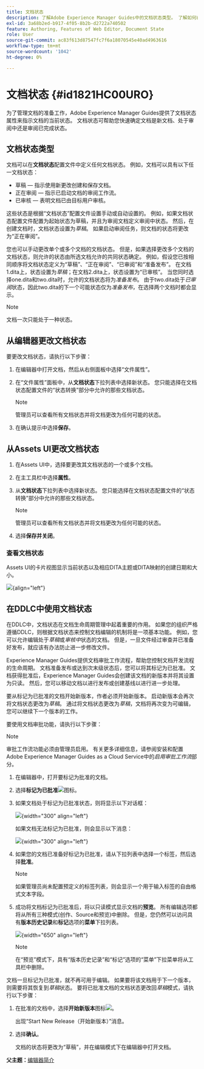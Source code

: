 ```yaml
---
title: 文档状态
description: 了解Adobe Experience Manager Guides中的文档状态类型。 了解如何在DDLC中更改或查看文档状态和使用文档状态。
exl-id: 3a68b2ed-b917-4f05-8b2b-d2722a740502
feature: Authoring, Features of Web Editor, Document State
role: User
source-git-commit: ac83f613d87547fc7f6a18070545e40ad4963616
workflow-type: tm+mt
source-wordcount: '1042'
ht-degree: 0%

---
```


# 文档状态 {#id1821HC00URO}

为了管理文档的准备工作，Adobe Experience Manager Guides提供了文档状态属性来指示文档的当前状态。 文档状态可帮助您快速确定文档是新文档、处于审阅中还是审阅已完成状态。

## 文档状态类型

文档可以在&#x200B;**文档状态**&#x200B;配置文件中定义任何文档状态。 例如，文档可以具有以下任一文档状态：

- 草稿 — 指示使用新更改创建和保存文档。
- 正在审阅 — 指示已启动文档的审阅工作流。
- 已审核 — 表明文档已由目标用户审核。

这些状态是根据“文档状态”配置文件设置手动或自动设置的。 例如，如果文档状态配置文件配置为起始状态为草稿，并且为审阅文档定义审阅中状态。 然后，在创建文档时，文档状态设置为&#x200B;*草稿*。 如果启动审阅任务，则文档的状态将更改为“正在审阅”。

您也可以手动更改单个或多个文档的文档状态。 但是，如果选择更改多个文档的文档状态，则允许的状态由所选文档允许的共同状态确定。 例如，假设您已按相同顺序将文档状态定义为“草稿”、“正在审阅”、“已审阅”和“准备发布”。 在文档1.dita上，状态设置为&#x200B;*草稿*；在文档2.dita上，状态设置为“已审核”。 当您同时选择one.dita和two.dita时，允许的文档状态将为&#x200B;*准备发布*。 由于two.dita处于&#x200B;*已审阅*&#x200B;状态，因此two.dita的下一个可能状态仅为&#x200B;*准备发布*，在选择两个文档时都会显示。

>[!NOTE]
>
> 文档一次只能处于一种状态。

## 从编辑器更改文档状态

要更改文档状态，请执行以下步骤：

1. 在编辑器中打开文档，然后从右侧面板中选择“文件属性”。
1. 在“文件属性”面板中，从&#x200B;**文档状态**&#x200B;下拉列表中选择新状态。 您只能选择在文档状态配置文件的“状态转换”部分中允许的那些文档状态。

   >[!NOTE]
   >
   >管理员可以查看所有文档状态并将文档更改为任何可能的状态。

1. 在确认提示中选择&#x200B;**保存**。

## 从Assets UI更改文档状态

1. 在Assets UI中，选择要更改其文档状态的一个或多个文档。
1. 在主工具栏中选择&#x200B;**属性**。
1. 从&#x200B;**文档状态**&#x200B;下拉列表中选择新状态。 您只能选择在文档状态配置文件的“状态转换”部分中允许的那些文档状态。

   >[!NOTE]
   >
   >管理员可以查看所有文档状态并将文档更改为任何可能的状态。

1. 选择&#x200B;**保存并关闭**。

### 查看文档状态

Assets UI的卡片视图显示当前状态以及相应DITA主题或DITA映射的创建日期和大小。

![](images/document_state.png){align="left"}

## 在DDLC中使用文档状态

在DDLC中，文档状态在文档生命周期管理中起着重要的作用。 如果您的组织严格遵循DDLC，则根据文档状态来控制文档编辑的机制将是一项基本功能。 例如，您可以允许编辑处于&#x200B;*草稿*&#x200B;或&#x200B;*审核中*&#x200B;状态的文档。 但是，一旦文件经过审查并已准备好发布，就应该有办法防止进一步修改文件。

Experience Manager Guides提供文档审批工作流程，帮助您控制文档开发流程的生命周期。 文档准备发布或达到次末级状态后，您可以将其标记为已批准。 文档获得批准后，Experience Manager Guides会创建该文档的新版本并将其设置为只读。 然后，您可以移动文档以进行发布或创建基线以进行进一步处理。

要从标记为已批准的文档开始新版本，作者必须开始新版本。 启动新版本会再次将文档状态更改为&#x200B;*草稿*。 通过将文档状态更改为&#x200B;*草稿*，文档将再次变为可编辑，您可以继续下一个版本的工作。

要使用文档审批功能，请执行以下步骤：

>[!NOTE]
>
> 审批工作流功能必须由管理员启用。 有关更多详细信息，请参阅安装和配置Adobe Experience Manager Guides as a Cloud Service中的&#x200B;*启用审批工作流*&#x200B;部分。

1. 在编辑器中，打开要标记为批准的文档。

1. 选择&#x200B;**标记为已批准**![](images/mark_approve_icon.svg)&#x200B;图标。

1. 如果文档处于标记为已批准状态，则将显示以下对话框：

   ![](images/mark-approved-correct-state.png){width="300" align="left"}

   如果文档无法标记为已批准，则会显示以下消息：

   ![](images/mark-approved-incorrect-state.png){width="300" align="left"}

1. 如果您的文档已准备好标记为已批准，请从下拉列表中选择一个标签，然后选择&#x200B;**批准**。

   >[!NOTE]
   >
   > 如果管理员尚未配置预定义的标签列表，则会显示一个用于输入标签的自由格式文本字段。

1. 成功将文档标记为已批准后，将以只读模式显示文档的&#x200B;**预览**。 所有编辑选项都将从所有三种模式(创作、Source和预览)中删除。 但是，您仍然可以访问具有&#x200B;**版本历史记录**&#x200B;和&#x200B;**标记**&#x200B;选项的&#x200B;**菜单**&#x200B;下拉列表。

   ![](images/approved-doc-read-only.png){width="650" align="left"}

   >[!NOTE]
   >
   > 在“预览”模式下，具有“版本历史记录”和“标记”选项的“菜单”下拉菜单将从工具栏中删除。


文档一旦标记为已批准，就不再可用于编辑。 如果要将该文档用于下一个版本，则需要将其恢复到&#x200B;*草稿*&#x200B;状态。 要将已批准文档的文档状态更改回&#x200B;*草稿*&#x200B;模式，请执行以下步骤：

1. 在批准的文档中，选择&#x200B;**开始新版本**&#x200B;图标![](images/approved-restart-draft-mode-icon.svg)。

   出现“Start New Release（开始新版本）”消息。

1. 选择&#x200B;**确认**。

   文档的状态将更改为“草稿”，并在编辑模式下在编辑器中打开文档。


**父主题：**&#x200B;[&#x200B;编辑器简介](web-editor.md)

